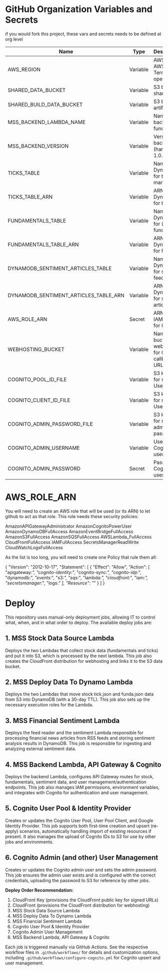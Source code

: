 # GitHub Organization Variables and Secrets

if you would fork this project, these vars and secrets needs to be defined at org level

| Name                                   | Type    | Description/Usage                                                                 |
|----------------------------------------|---------|----------------------------------------------------------------------------------|
| AWS_REGION                            | Variable| AWS region for all AWS CLI and Terraform operations                              |
| SHARED_DATA_BUCKET                    | Variable| S3 bucket for shared data                                                        |
| SHARED_BUILD_DATA_BUCKET               | Variable| S3 bucket for build artifacts                                                    |
| MSS_BACKEND_LAMBDA_NAME                | Variable| Name of the backend Lambda function                                              |
| MSS_BACKEND_VERSION                    | Variable| Version of the backend Lambda (hardcoded as 1.0.0 in workflow)                   |
| TICKS_TABLE                            | Variable| Name of the DynamoDB table for ticks (stock market data)                         |
| TICKS_TABLE_ARN                        | Variable| ARN of the DynamoDB table for ticks                                              |
| FUNDAMENTALS_TABLE                     | Variable| Name of the DynamoDB table for (stock) fundamentals                              |
| FUNDAMENTALS_TABLE_ARN                 | Variable| ARN of the DynamoDB table for fundamentals                                       |
| DYNAMODB_SENTIMENT_ARTICLES_TABLE      | Variable| Name of the DynamoDB table for sentiment (rss feed) articles                     |
| DYNAMODB_SENTIMENT_ARTICLES_TABLE_ARN  | Variable| ARN of the DynamoDB table for sentiment articles                                 |
| AWS_ROLE_ARN                           | Secret  | ARN of the AWS IAM role to assume for GitHub Actions                             |
| WEBHOSTING_BUCKET                      | Variable| Name of the S3 bucket used for webhosting (used for Cognito callback/logout URLs)|
| COGNITO_POOL_ID_FILE                   | Variable| S3 key (filename) for storing Cognito User Pool ID                               |
| COGNITO_CLIENT_ID_FILE                 | Variable| S3 key (filename) for storing Cognito User Pool Client ID                        |
| COGNITO_ADMIN_PASSWORD_FILE            | Variable| S3 key (filename) for storing Cognito admin user's password                      |
| COGNITO_ADMIN_USERNAME                 | Variable| Username for the Cognito admin user                                              |
| COGNITO_ADMIN_PASSWORD                 | Secret  | Password for the Cognito admin user                                              |

# AWS_ROLE_ARN

You will need to create an AWS role that will be used (or its ARN) to let github to act as that role.
This role needs these security policies:

AmazonAPIGatewayAdministrator
AmazonCognitoPowerUser
AmazonDynamoDBFullAccess
AmazonEventBridgeFullAccess
AmazonS3FullAccess
AmazonSQSFullAccess
AWSLambda_FullAccess
CloudFrontFullAccess
IAMFullAccess
SecretsManagerReadWrite
CloudWatchLogsFullAccess

As the list is too long, you will need to create one Policy that rule them all:

{
  "Version": "2012-10-17",
  "Statement": [
    {
      "Effect": "Allow",
      "Action": [
        "apigateway:*",
        "cognito-identity:*",
        "cognito-sync:*",
        "cognito-idp:*",
        "dynamodb:*",
        "events:*",
        "s3:*",
        "sqs:*",
        "lambda:*",
        "cloudfront:*",
        "iam:*",
        "secretsmanager:*",
        "logs:*"
      ],
      "Resource": "*"
    }
  ]
}

# Deploy

This repository uses manual-only deployment jobs, allowing IT to control what, when, and in what order to deploy. The available deploy jobs are:

## 1. MSS Stock Data Source Lambda
Deploys the two Lambdas that collect stock data (fundamentals and ticks) and put it into S3, which is processed by the next lambda. This job also creates the CloudFront distribution for webhosting and links it to the S3 data bucket.

## 2. MSS Deploy Data To Dynamo Lambda
Deploys the two Lambdas that move stock tick.json and funda.json data from S3 into DynamoDB (with a 30-day TTL). This job also sets up the necessary execution roles for the Lambda.

## 3. MSS Financial Sentiment Lambda
Deploys the feed reader and the sentiment Lambda responsible for processing financial news articles from RSS feeds and storing sentiment analysis results in DynamoDB. This job is responsible for ingesting and analyzing external sentiment data.

## 4. MSS Backend Lambda, API Gateway & Cognito
Deploys the backend Lambda, configures API Gateway routes for stock, fundamentals, sentiment data, and user management/authentication endpoints. This job also manages IAM permissions, environment variables, and integrates with Cognito for authentication and user management.

## 5. Cognito User Pool & Identity Provider
Creates or updates the Cognito User Pool, User Pool Client, and Google Identity Provider. This job supports both first-time creation and upsert (re-apply) scenarios, automatically handling import of existing resources if present. It also manages the upload of Cognito IDs to S3 for use by other jobs and environments.

## 6. Cognito Admin (and other) User Management
Creates or updates the Cognito admin user and sets the admin password. This job ensures the admin user exists and is configured with the correct credentials, uploading the password to S3 for reference by other jobs.

**Deploy Order Recommendation:**
1. CloudFront Key (provisions the CloudFront public key for signed URLs)
2. CloudFront (provisions the CloudFront distribution for webhosting)
3. MSS Stock Data Source Lambda
4. MSS Deploy Data To Dynamo Lambda
5. MSS Financial Sentiment Lambda
6. Cognito User Pool & Identity Provider
7. Cognito Admin User Management
8. MSS Backend Lambda, API Gateway & Cognito

Each job is triggered manually via GitHub Actions. See the respective workflow files in `.github/workflows/` for details and customization options, including `.github/workflows/configure-cognito.yml` for Cognito upsert and user management.
